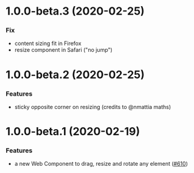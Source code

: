 <a name="1.0.0-beta.3"></a>

# 1.0.0-beta.3 (2020-02-25)

### Fix

- content sizing fit in Firefox
- resize component in Safari ("no jump")

<a name="1.0.0-beta.2"></a>

# 1.0.0-beta.2 (2020-02-25)

### Features

- sticky opposite corner on resizing (credits to @nmattia maths)

<a name="1.0.0-beta.1"></a>

# 1.0.0-beta.1 (2020-02-19)

### Features

- a new Web Component to drag, resize and rotate any element ([#610](https://github.com/deckgo/deckdeckgo/issues/610))
